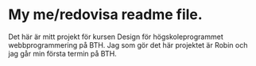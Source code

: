 My me/redovisa readme file.
====================================
Det här är mitt projekt för kursen Design för högskoleprogrammet webbprogrammering på BTH.
Jag som gör det här projektet är Robin och jag går min första termin på BTH.  
